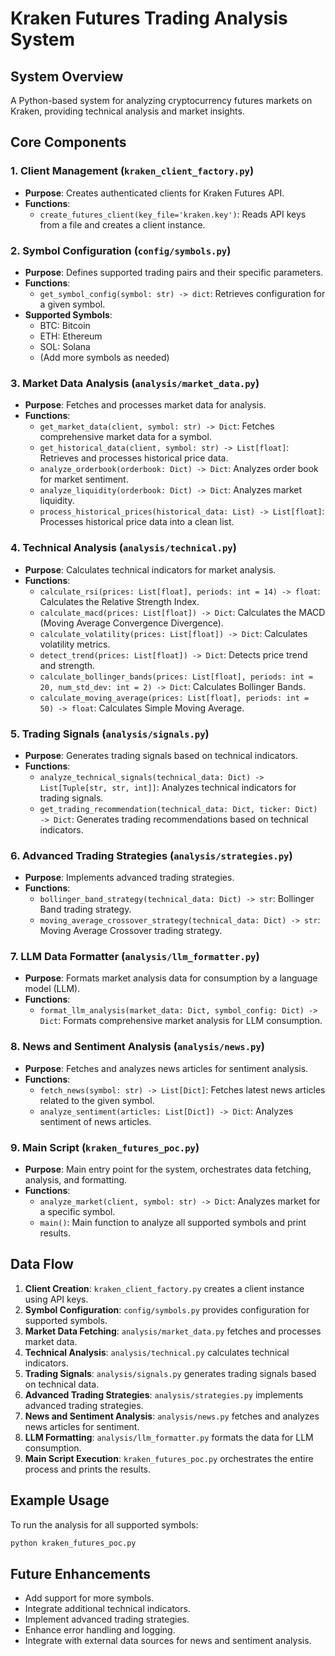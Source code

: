 # Kraken Futures Trading Analysis System

## System Overview
A Python-based system for analyzing cryptocurrency futures markets on Kraken, providing technical analysis and market insights.

## Core Components

### 1. Client Management (`kraken_client_factory.py`)
- **Purpose**: Creates authenticated clients for Kraken Futures API.
- **Functions**:
  - `create_futures_client(key_file='kraken.key')`: Reads API keys from a file and creates a client instance.

### 2. Symbol Configuration (`config/symbols.py`)
- **Purpose**: Defines supported trading pairs and their specific parameters.
- **Functions**:
  - `get_symbol_config(symbol: str) -> dict`: Retrieves configuration for a given symbol.
- **Supported Symbols**:
  - BTC: Bitcoin
  - ETH: Ethereum
  - SOL: Solana
  - (Add more symbols as needed)

### 3. Market Data Analysis (`analysis/market_data.py`)
- **Purpose**: Fetches and processes market data for analysis.
- **Functions**:
  - `get_market_data(client, symbol: str) -> Dict`: Fetches comprehensive market data for a symbol.
  - `get_historical_data(client, symbol: str) -> List[float]`: Retrieves and processes historical price data.
  - `analyze_orderbook(orderbook: Dict) -> Dict`: Analyzes order book for market sentiment.
  - `analyze_liquidity(orderbook: Dict) -> Dict`: Analyzes market liquidity.
  - `process_historical_prices(historical_data: List) -> List[float]`: Processes historical price data into a clean list.

### 4. Technical Analysis (`analysis/technical.py`)
- **Purpose**: Calculates technical indicators for market analysis.
- **Functions**:
  - `calculate_rsi(prices: List[float], periods: int = 14) -> float`: Calculates the Relative Strength Index.
  - `calculate_macd(prices: List[float]) -> Dict`: Calculates the MACD (Moving Average Convergence Divergence).
  - `calculate_volatility(prices: List[float]) -> Dict`: Calculates volatility metrics.
  - `detect_trend(prices: List[float]) -> Dict`: Detects price trend and strength.
  - `calculate_bollinger_bands(prices: List[float], periods: int = 20, num_std_dev: int = 2) -> Dict`: Calculates Bollinger Bands.
  - `calculate_moving_average(prices: List[float], periods: int = 50) -> float`: Calculates Simple Moving Average.

### 5. Trading Signals (`analysis/signals.py`)
- **Purpose**: Generates trading signals based on technical indicators.
- **Functions**:
  - `analyze_technical_signals(technical_data: Dict) -> List[Tuple[str, str, int]]`: Analyzes technical indicators for trading signals.
  - `get_trading_recommendation(technical_data: Dict, ticker: Dict) -> Dict`: Generates trading recommendations based on technical indicators.

### 6. Advanced Trading Strategies (`analysis/strategies.py`)
- **Purpose**: Implements advanced trading strategies.
- **Functions**:
  - `bollinger_band_strategy(technical_data: Dict) -> str`: Bollinger Band trading strategy.
  - `moving_average_crossover_strategy(technical_data: Dict) -> str`: Moving Average Crossover trading strategy.

### 7. LLM Data Formatter (`analysis/llm_formatter.py`)
- **Purpose**: Formats market analysis data for consumption by a language model (LLM).
- **Functions**:
  - `format_llm_analysis(market_data: Dict, symbol_config: Dict) -> Dict`: Formats comprehensive market analysis for LLM consumption.

### 8. News and Sentiment Analysis (`analysis/news.py`)
- **Purpose**: Fetches and analyzes news articles for sentiment analysis.
- **Functions**:
  - `fetch_news(symbol: str) -> List[Dict]`: Fetches latest news articles related to the given symbol.
  - `analyze_sentiment(articles: List[Dict]) -> Dict`: Analyzes sentiment of news articles.

### 9. Main Script (`kraken_futures_poc.py`)
- **Purpose**: Main entry point for the system, orchestrates data fetching, analysis, and formatting.
- **Functions**:
  - `analyze_market(client, symbol: str) -> Dict`: Analyzes market for a specific symbol.
  - `main()`: Main function to analyze all supported symbols and print results.

## Data Flow
1. **Client Creation**: `kraken_client_factory.py` creates a client instance using API keys.
2. **Symbol Configuration**: `config/symbols.py` provides configuration for supported symbols.
3. **Market Data Fetching**: `analysis/market_data.py` fetches and processes market data.
4. **Technical Analysis**: `analysis/technical.py` calculates technical indicators.
5. **Trading Signals**: `analysis/signals.py` generates trading signals based on technical data.
6. **Advanced Trading Strategies**: `analysis/strategies.py` implements advanced trading strategies.
7. **News and Sentiment Analysis**: `analysis/news.py` fetches and analyzes news articles for sentiment.
8. **LLM Formatting**: `analysis/llm_formatter.py` formats the data for LLM consumption.
9. **Main Script Execution**: `kraken_futures_poc.py` orchestrates the entire process and prints the results.

## Example Usage
To run the analysis for all supported symbols:
```bash
python kraken_futures_poc.py
```

## Future Enhancements
- Add support for more symbols.
- Integrate additional technical indicators.
- Implement advanced trading strategies.
- Enhance error handling and logging.
- Integrate with external data sources for news and sentiment analysis.
